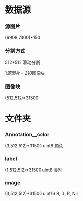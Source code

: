# 数据源
### 源图片
(6908,7300)*150 
### 分割方式
512*512 滑动分割

1*源图片 = 210*图像块
### 图像块
(512,512)*31500 

# 文件夹
### Annotation__color
(3,512,512)*31500  uint8  颜色
### label
(1,512,512)*31500  uint8  类别
### image
(3,512,512)*31500  uint16  B, G, R, Nir
